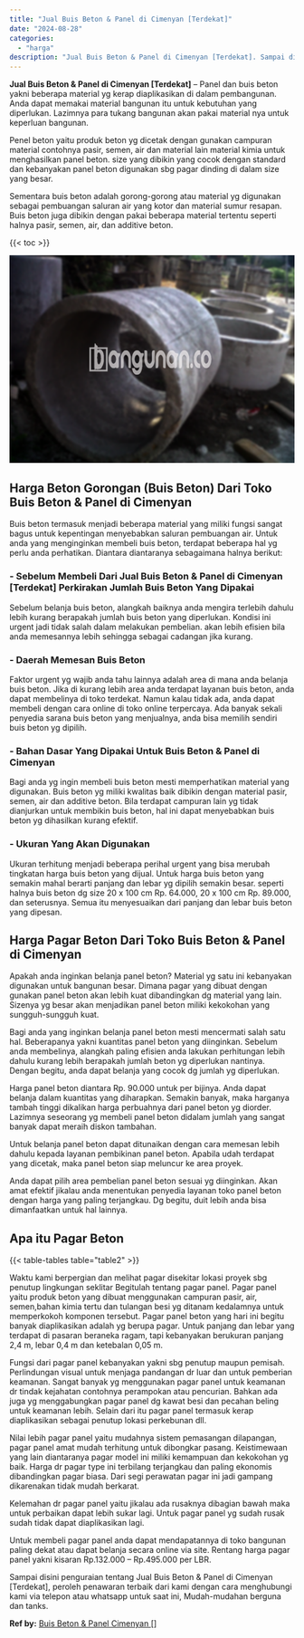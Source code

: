 ```yaml
---
title: "Jual Buis Beton & Panel di Cimenyan [Terdekat]"
date: "2024-08-28"
categories: 
  - "harga"
description: "Jual Buis Beton & Panel di Cimenyan [Terdekat]. Sampai disini penguraian tentang Jual Buis Beton & Panel di Cimenyan [Terdekat], peroleh penawaran terbaik..."
---
```


**Jual Buis Beton & Panel di Cimenyan \[Terdekat\]** – Panel dan buis beton yakni beberapa material yg kerap diaplikasikan di dalam pembangunan. Anda dapat memakai material bangunan itu untuk kebutuhan yang diperlukan. Lazimnya para tukang bangunan akan pakai material nya untuk keperluan bangunan.

Penel beton yaitu produk beton yg dicetak dengan gunakan campuran material contohnya pasir, semen, air dan material lain material kimia untuk menghasilkan panel beton. size yang dibikin yang cocok dengan standard dan kebanyakan panel beton digunakan sbg pagar dinding di dalam size yang besar.

Sementara buis beton adalah gorong-gorong atau material yg digunakan sebagai pembuangan saluran air yang kotor dan material sumur resapan. Buis beton juga dibikin dengan pakai beberapa material tertentu seperti halnya pasir, semen, air, dan additive beton.

{{< toc >}}

![Jual Buis Beton & Panel di Cimenyan [Terdekat]](/images/jual-panel-buis-beton-murah-32.png)

## Harga Beton Gorongan (Buis Beton) Dari Toko Buis Beton & Panel di Cimenyan

Buis beton termasuk menjadi beberapa material yang miliki fungsi sangat bagus untuk kepentingan menyebabkan saluran pembuangan air. Untuk anda yang menginginkan membeli buis beton, terdapat beberapa hal yg perlu anda perhatikan. Diantara diantaranya sebagaimana halnya berikut:

### \- Sebelum Membeli Dari Jual Buis Beton & Panel di Cimenyan \[Terdekat\] Perkirakan Jumlah Buis Beton Yang Dipakai

Sebelum belanja buis beton, alangkah baiknya anda mengira terlebih dahulu lebih kurang berapakah jumlah buis beton yang diperlukan. Kondisi ini urgent jadi tidak salah dalam melakukan pembelian. akan lebih efisien bila anda memesannya lebih sehingga sebagai cadangan jika kurang.

### \- Daerah Memesan Buis Beton

Faktor urgent yg wajib anda tahu lainnya adalah area di mana anda belanja buis beton. Jika di kurang lebih area anda terdapat layanan buis beton, anda dapat membelinya di toko terdekat. Namun kalau tidak ada, anda dapat membeli dengan cara online di toko online terpercaya. Ada banyak sekali penyedia sarana buis beton yang menjualnya, anda bisa memilih sendiri buis beton yg dipilih.

### \- Bahan Dasar Yang Dipakai Untuk Buis Beton & Panel di Cimenyan

Bagi anda yg ingin membeli buis beton mesti memperhatikan material yang digunakan. Buis beton yg miliki kwalitas baik dibikin dengan material pasir, semen, air dan additive beton. Bila terdapat campuran lain yg tidak dianjurkan untuk membikin buis beton, hal ini dapat menyebabkan buis beton yg dihasilkan kurang efektif.

### \- Ukuran Yang Akan Digunakan

Ukuran terhitung menjadi beberapa perihal urgent yang bisa merubah tingkatan harga buis beton yang dijual. Untuk harga buis beton yang semakin mahal berarti panjang dan lebar yg dipilih semakin besar. seperti halnya buis beton dg size 20 x 100 cm Rp. 64.000, 20 x 100 cm Rp. 89.000, dan seterusnya. Semua itu menyesuaikan dari panjang dan lebar buis beton yang dipesan.

## Harga Pagar Beton Dari Toko Buis Beton & Panel di Cimenyan

Apakah anda inginkan belanja panel beton? Material yg satu ini kebanyakan digunakan untuk bangunan besar. Dimana pagar yang dibuat dengan gunakan panel beton akan lebih kuat dibandingkan dg material yang lain. Sizenya yg besar akan menjadikan panel beton miliki kekokohan yang sungguh-sungguh kuat.

Bagi anda yang inginkan belanja panel beton mesti mencermati salah satu hal. Beberapanya yakni kuantitas panel beton yang diinginkan. Sebelum anda membelinya, alangkah paling efisien anda lakukan perhitungan lebih dahulu kurang lebih berapakah jumlah beton yg diperlukan nantinya. Dengan begitu, anda dapat belanja yang cocok dg jumlah yg diperlukan.

Harga panel beton diantara Rp. 90.000 untuk per bijinya. Anda dapat belanja dalam kuantitas yang diharapkan. Semakin banyak, maka harganya tambah tinggi dikalikan harga perbuahnya dari panel beton yg diorder. Lazimnya seseorang yg membeli panel beton didalam jumlah yang sangat banyak dapat meraih diskon tambahan.

Untuk belanja panel beton dapat ditunaikan dengan cara memesan lebih dahulu kepada layanan pembikinan panel beton. Apabila udah terdapat yang dicetak, maka panel beton siap meluncur ke area proyek.

Anda dapat pilih area pembelian panel beton sesuai yg diinginkan. Akan amat efektif jikalau anda menentukan penyedia layanan toko panel beton dengan harga yang paling terjangkau. Dg begitu, duit lebih anda bisa dimanfaatkan untuk hal lainnya.

## Apa itu Pagar Beton

{{< table-tables table="table2" >}}

Waktu kami berpergian dan melihat pagar disekitar lokasi proyek sbg penutup lingkungan seklitar Begitulah tentang pagar panel. Pagar panel yaitu produk beton yang dibuat menggunakan campuran pasir, air, semen,bahan kimia tertu dan tulangan besi yg ditanam kedalamnya untuk memperkokoh komponen tersebut. Pagar panel beton yang hari ini begitu banyak diaplikasikan adalah yg berupa pagar. Untuk panjang dan lebar yang terdapat di pasaran beraneka ragam, tapi kebanyakan berukuran panjang 2,4 m, lebar 0,4 m dan ketebalan 0,05 m.

Fungsi dari pagar panel kebanyakan yakni sbg penutup maupun pemisah. Perlindungan visual untuk menjaga pandangan dr luar dan untuk pemberian keamanan. Sangat banyak yg menggunakan pagar panel untuk keamanan dr tindak kejahatan contohnya perampokan atau pencurian. Bahkan ada juga yg menggabungkan pagar panel dg kawat besi dan pecahan beling untuk keamanan lebih. Selain dari itu pagar panel termasuk kerap diaplikasikan sebagai penutup lokasi perkebunan dll.

Nilai lebih pagar panel yaitu mudahnya sistem pemasangan dilapangan, pagar panel amat mudah terhitung untuk dibongkar pasang. Keistimewaan yang lain diantaranya pagar model ini miliki kemampuan dan kekokohan yg baik. Harga dr pagar type ini terbilang terjangkau dan paling ekonomis dibandingkan pagar biasa. Dari segi perawatan pagar ini jadi gampang dikarenakan tidak mudah berkarat.

Kelemahan dr pagar panel yaitu jikalau ada rusaknya dibagian bawah maka untuk perbaikan dapat lebih sukar lagi. Untuk pagar panel yg sudah rusak sudah tidak dapat diaplikasikan lagi.

Untuk membeli pagar panel anda dapat mendapatannya di toko bangunan paling dekat atau dapat belanja secara online via site. Rentang harga pagar panel yakni kisaran Rp.132.000 – Rp.495.000 per LBR.

Sampai disini penguraian tentang Jual Buis Beton & Panel di Cimenyan \[Terdekat\], peroleh penawaran terbaik dari kami dengan cara menghubungi kami via telepon atau whatsapp untuk saat ini, Mudah-mudahan berguna dan tanks.

**Ref by:** [Buis Beton & Panel Cimenyan []](https://id.wikipedia.org/wiki/Buis)
